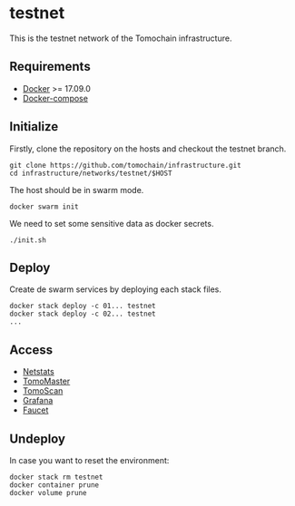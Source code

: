 # testnet

This is the testnet network of the Tomochain infrastructure.

## Requirements

- [Docker](https://docs.docker.com/install/) >= 17.09.0
- [Docker-compose](https://docs.docker.com/compose/install/)

## Initialize

Firstly, clone the repository on the hosts and checkout the testnet branch.

```
git clone https://github.com/tomochain/infrastructure.git
cd infrastructure/networks/testnet/$HOST
```

The host should be in swarm mode.

```
docker swarm init
```

We need to set some sensitive data as docker secrets.

```
./init.sh
```

## Deploy

Create de swarm services by deploying each stack files.

```
docker stack deploy -c 01... testnet
docker stack deploy -c 02... testnet
...
```

## Access

- [Netstats](https://stats.testnet.tomochain.com)
- [TomoMaster](https://master.testnet.tomochain.com)
- [TomoScan](https://scan.testnet.tomochain.com)
- [Grafana](https://grafana.testnet.tomochain.com)
- [Faucet](https://faucet.testnet.tomochain.com)

## Undeploy

In case you want to reset the environment:

```
docker stack rm testnet
docker container prune
docker volume prune
```
